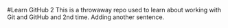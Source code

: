 #Learn GitHub 2
This is a throwaway repo used to learn about working with Git and GitHub and 2nd time.
Adding another sentence.

